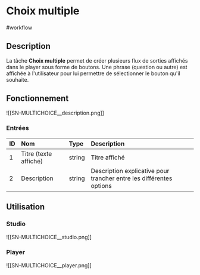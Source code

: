 # Choix multiple

#workflow

## Description

La tâche **Choix multiple** permet de créer plusieurs flux de sorties affichés dans le player sous forme de boutons.
Une phrase (question ou autre) est affichée à l'utilisateur pour lui permettre de sélectionner le bouton qu'il souhaite.




## Fonctionnement

![[SN-MULTICHOICE__description.png]]

### Entrées

| ID | Nom | Type | Description |
|:-|:-|:-|:-|
| 1 | Titre (texte affiché) | string | Titre affiché |
| 2 | Description | string | Description explicative pour trancher entre les différentes options |

## Utilisation

### Studio

![[SN-MULTICHOICE__studio.png]]

### Player

![[SN-MULTICHOICE__player.png]]

